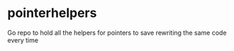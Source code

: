 # pointerhelpers

Go repo to hold all the helpers for pointers to save rewriting the same code every time

